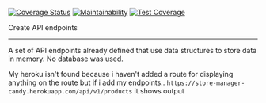[![Coverage Status](https://coveralls.io/repos/github/CandySusan/Store-Manager/badge.svg?branch=ft-addprouct-161313425)](https://coveralls.io/github/CandySusan/Store-Manager?branch=ft-addprouct-161313425)
[![Maintainability](https://api.codeclimate.com/v1/badges/481c31379b0b3a8b90df/maintainability)](https://codeclimate.com/github/CandySusan/Store-Manager/maintainability)
[![Test Coverage](https://api.codeclimate.com/v1/badges/481c31379b0b3a8b90df/test_coverage)](https://codeclimate.com/github/CandySusan/Store-Manager/test_coverage)

Create API endpoints
**************************************************

A set of API endpoints already defined that use data structures to store data in memory.
No database was used.

My heroku isn't found because i haven't added a route for displaying anything on the route but if i add my endpoints..
```https://store-manager-candy.herokuapp.com/api/v1/products```
it shows output